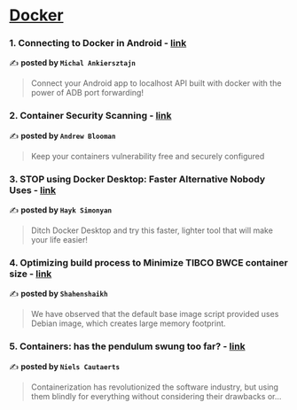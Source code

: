 
<h1><a href=https://medium.com/tag/docker/recommended target="_blank" rel="noopener noreferrer">Docker</a></h1>
<h3>1. Connecting to Docker in Android - <a href="https://medium.com/@michalankiersztajn/connecting-to-docker-in-android-39f88b3e39db" target="_blank" rel="noopener noreferrer">link</a></h3>

✍️ **posted by `Michal Ankiersztajn`**

<blockquote>Connect your Android app to localhost API built with docker with the power of ADB port forwarding!</blockquote>

<h3>2. Container Security Scanning - <a href="https://medium.com/itnext/container-security-scanning-f16b438db58d" target="_blank" rel="noopener noreferrer">link</a></h3>

✍️ **posted by `Andrew Blooman`**

<blockquote>Keep your containers vulnerability free and securely configured</blockquote>

<h3>3. STOP using Docker Desktop: Faster Alternative Nobody Uses - <a href="https://medium.com/gitconnected/stop-using-docker-desktop-faster-alternative-nobody-uses-d36a64af09a6" target="_blank" rel="noopener noreferrer">link</a></h3>

✍️ **posted by `Hayk Simonyan`**

<blockquote>Ditch Docker Desktop and try this faster, lighter tool that will make your life easier!</blockquote>

<h3>4. Optimizing build process to Minimize TIBCO BWCE container size - <a href="https://medium.com/@shahenshaikh786/optimizing-build-process-to-minimize-tibco-bwce-container-size-240114a81d4b" target="_blank" rel="noopener noreferrer">link</a></h3>

✍️ **posted by `Shahenshaikh`**

<blockquote>We have observed that the default base image script provided uses Debian image, which creates large memory footprint.</blockquote>

<h3>5. Containers: has the pendulum swung too far? - <a href="https://medium.com/itnext/containers-has-the-pendulum-swung-too-far-208ad02a6b42" target="_blank" rel="noopener noreferrer">link</a></h3>

✍️ **posted by `Niels Cautaerts`**

<blockquote>Containerization has revolutionized the software industry, but using them blindly for everything without considering their drawbacks or…</blockquote>

